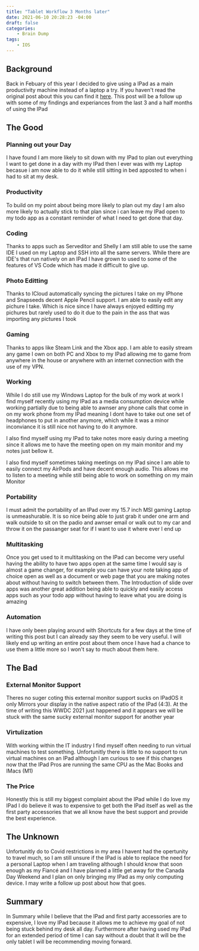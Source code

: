 ```yaml
---
title: "Tablet Workflow 3 Months later"
date: 2021-06-10 20:28:23 -04:00
draft: false
categories:
    - Brain Dump
tags:
    - IOS
---
```


## Background
Back in Febuary of this year I decided to give using a IPad as a main productivity machine instead of a laptop a try. If you haven't read the original post about this you can find it [here](https://www.ryanvanmassenhoven.com/posts/tablet-workflow/). This post will be a follow up with some of my findings and experiances from the last 3 and a half months of using the IPad

## The Good 
### Planning out your Day
I have found I am more likely to sit down with my IPad to plan out everything I want to get done in a day with my IPad then I ever was with my Laptop becasue i am now able to do it while still sitting in bed apposted to when i had to sit at my desk.

### Productivity
To build on my point about being more likely to plan out my day I am also more likely to actually stick to that plan since i can leave my IPad open to my todo app as a constant reminder of what I need to get done that day.

### Coding
Thanks to apps such as Serveditor and Shelly I am still able to use the same IDE I used on my Laptop and SSH into all the same servers. While there are IDE's that run natively on an IPad I have grown to used to some of the features of VS Code which has made it difficult to give up.

### Photo Editting
Thanks to ICloud automatically syncing the pictures I take on my IPhone and Snapseeds decent Apple Pencil support. I am able to easily edit any pichure I take. Which is nice since I have always enjoyed editting my pichures but rarely used to do it due to the pain in the ass that was importing any pictures I took

### Gaming
Thanks to apps like Steam Link and the Xbox app. I am able to easily stream any game I own on both PC and Xbox to my IPad allowing me to game from anywhere in the house or anywhere with an internet connection with the use of my VPN.

### Working
While I do still use my Windows Laptop for the bulk of my work at work I find myself recently using my IPad as a media consumption device while working partially due to being able to awnser any phone calls that come in on my work phone from my IPad meaning I dont have to take out one set of headphones to put in another anymore, which while it was a minor inconviance it is still nice not having to do it anymore.

I also find myself using my IPad to take notes more easiy during a meeting since it allows me to have the meeting open on my main monitor and my notes just bellow it. 

I also find myself sometimes taking meetings on my IPad since I am able to easily connect my AirPods and have decent enough audio. This allows me to listen to a meeting while still being able to work on something on my main Monitor

### Portability
I must admit the portability of an IPad over my 15.7 inch MSI gaming Laptop is unmeashurable. It is so nice being able to just grab it under one arm and walk outside to sit on the padio and awnser email or walk out to my car and throw it on the passanger seat for if I want to use it where ever I end up

### Multitasking
Once you get used to it multitasking on the IPad can become very useful having the ability to have two apps open at the same time I would say is almost a game changer, for example you can have your note taking app of choice open as well as a document or web page that you are making notes about without having to switch between them. The Introduction of slide over apps was another great addition being able to quickly and easily access apps such as your todo app without having to leave what you are doing is amazing

### Automation
I have only been playing around with Shortcuts for a few days at the time of writing this post but I can already say they seem to be very useful. I will likely end up writing an entire post about them once I have had a chance to use them a little more so I won't say to much about them here.

## The Bad
### External Monitor Support
Theres no suger coting this external monitor support sucks on IPadOS it only Mirrors your display in the native aspect ratio of the IPad (4:3). At the time of writing this WWDC 2021 just happened and it appears we will be stuck with the same sucky external monitor support for another year

### Virtulization
With working within the IT industry I find myself often needing to run virtual machines to test something. Unfortunitly there is little to no support to run virtual machines on an IPad although I am curious to see if this changes now that the IPad Pros are running the same CPU as the Mac Books and IMacs (M1)

### The Price 
Honestly this is still my biggest complaint about the IPad while I do love my IPad I do believe it was to expensive to get both the IPad itself as well as the first party accessories that we all know have the best support and provide the best experience. 

## The Unknown
Unfortunitly do to Covid restrictions in my area I havent had the opertunity to travel much, so I am still unsure if the IPad is able to replace the need for a personal Laptop when I am traveling although I should know that soon enough as my Fiancé and I have planned a little get away for the Canada Day Weekend and I plan on only bringing my IPad as my only computing device. I may write a follow up post about how that goes. 

## Summary
In Summary while I believe that the IPad and first party accessories are to expensive, I love my IPad because it allows me to achieve my goal of not being stuck behind my desk all day. Furthermore after having used my IPad for an extended period of time I can say without a doubt that it will be the only tablet I will be recommending moving forward.